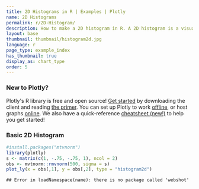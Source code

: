```yaml
---
title: 2D Histograms in R | Examples | Plotly
name: 2D Histograms
permalink: r/2D-Histogram/
description: How to make a 2D histogram in R. A 2D histogram is a visualization of a bivariate distribution.
layout: base
thumbnail: thumbnail/histogram2d.jpg
language: r
page_type: example_index
has_thumbnail: true
display_as: chart_type
order: 5
---
```




### New to Plotly?
Plotly's R library is free and open source! [Get started](https://plot.ly/r/getting-started/) by downloading the client and reading [the primer](https://plot.ly/r/getting-started/).
You can set up Plotly to work [offline](https://plot.ly/r/getting-started/#installation), or host graphs [online](https://plot.ly/r/getting-started/#hosting-graphs-in-your-online-plotly-account).
We also have a quick-reference [cheatsheet (new!)](https://images.plot.ly/plotly-documentation/images/r_cheat_sheet.pdf) to help you get started!


### Basic 2D Histogram


```r
#install.packages("mtvnorm")
library(plotly)
s <- matrix(c(1, -.75, -.75, 1), ncol = 2)
obs <- mvtnorm::rmvnorm(500, sigma = s)
plot_ly(x = obs[,1], y = obs[,2], type = "histogram2d")
```

```
## Error in loadNamespace(name): there is no package called 'webshot'
```
